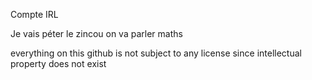 Compte IRL

Je vais péter le zincou on va parler maths

everything on this github is not subject to any license since intellectual property does not exist
